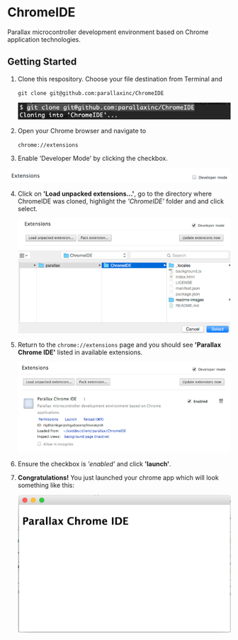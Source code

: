 # ChromeIDE
Parallax microcontroller development environment based on Chrome application technologies.

## Getting Started

1. Clone this respository.  Choose your file destination from Terminal and

	``` git clone git@github.com:parallaxinc/ChromeIDE ```

	![clone repo](readme-images/clone-chromeIDE.png)


2. Open your Chrome browser and navigate to

	``` chrome://extensions ```

3. Enable 'Developer Mode' by clicking the checkbox.

  ![enable developer mode](readme-images/enable-developer-mode.png)

4. Click on __'Load unpacked extensions...'__, go to the directory where ChromeIDE was cloned, highlight the *'ChromeIDE'* folder and and click select.

	![load extension](readme-images/load-unpacked-extensions.png)
	![select folder](readme-images/select-extension-folder.png)

5. Return to the ``` chrome://extensions ``` page and you should see __'Parallax Chrome IDE'__ listed in available extensions.

	![chromeIDE listed](readme-images/chromeIDE-listed.png)
6. Ensure the checkbox is *'enabled'* and click __'launch'__.
7. __Congratulations!__ You just launched your chrome app which will look something like this:

	![app launched](readme-images/chromeIDE-launched.png)
